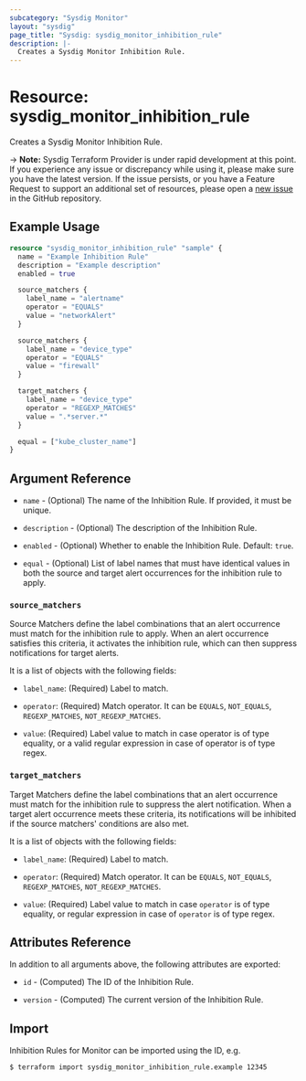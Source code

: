 ```yaml
---
subcategory: "Sysdig Monitor"
layout: "sysdig"
page_title: "Sysdig: sysdig_monitor_inhibition_rule"
description: |-
  Creates a Sysdig Monitor Inhibition Rule.
---
```


# Resource: sysdig_monitor_inhibition_rule

Creates a Sysdig Monitor Inhibition Rule.

-> **Note:** Sysdig Terraform Provider is under rapid development at this point. If you experience any issue or discrepancy while using it, please make sure you have the latest version. If the issue persists, or you have a Feature Request to support an additional set of resources, please open a [new issue](https://github.com/sysdiglabs/terraform-provider-sysdig/issues/new) in the GitHub repository.

## Example Usage

```terraform
resource "sysdig_monitor_inhibition_rule" "sample" {
  name = "Example Inhibition Rule"
  description = "Example description"
  enabled = true

  source_matchers {
    label_name = "alertname"
    operator = "EQUALS"
    value = "networkAlert"
  }

  source_matchers {
    label_name = "device_type"
    operator = "EQUALS"
    value = "firewall"
  }

  target_matchers {
    label_name = "device_type"
    operator = "REGEXP_MATCHES"
    value = ".*server.*"
  }

  equal = ["kube_cluster_name"]
}
```

## Argument Reference

* `name` - (Optional) The name of the Inhibition Rule. If provided, it must be unique.

* `description` - (Optional) The description of the Inhibition Rule.

* `enabled` - (Optional) Whether to enable the Inhibition Rule. Default: `true`.

* `equal` - (Optional) List of label names that must have identical values in both the source and target alert occurrences for the inhibition rule to apply.

### `source_matchers`

Source Matchers define the label combinations that an alert occurrence must match for the inhibition rule to apply. When an alert occurrence satisfies this criteria, it activates the inhibition rule, which can then suppress notifications for target alerts.

It is a list of objects with the following fields:

* `label_name`: (Required) Label to match.

* `operator`: (Required) Match operator. It can be `EQUALS`, `NOT_EQUALS`, `REGEXP_MATCHES`, `NOT_REGEXP_MATCHES`.

* `value`: (Required) Label value to match in case operator is of type equality, or a valid regular expression in case of operator is of type regex.

### `target_matchers`

Target Matchers define the label combinations that an alert occurrence must match for the inhibition rule to suppress the alert notification. When a target alert occurrence meets these criteria, its notifications will be inhibited if the source matchers' conditions are also met.

It is a list of objects with the following fields:

* `label_name`: (Required) Label to match.

* `operator`: (Required) Match operator. It can be `EQUALS`, `NOT_EQUALS`, `REGEXP_MATCHES`, `NOT_REGEXP_MATCHES`.

* `value`: (Required) Label value to match in case `operator` is of type equality, or regular expression in case of `operator` is of type regex.

## Attributes Reference

In addition to all arguments above, the following attributes are exported:

* `id` - (Computed) The ID of the Inhibition Rule.

* `version` - (Computed) The current version of the Inhibition Rule.

## Import

Inhibition Rules for Monitor can be imported using the ID, e.g.

```
$ terraform import sysdig_monitor_inhibition_rule.example 12345
```
